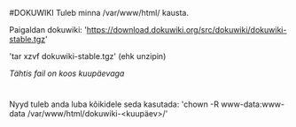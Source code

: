 #DOKUWIKI
Tuleb minna /var/www/html/ kausta.

Paigaldan dokuwiki: 
'https://download.dokuwiki.org/src/dokuwiki/dokuwiki-stable.tgz'

'tar xzvf dokuwiki-stable.tgz' (ehk unzipin)

*Tähtis fail on koos kuupäevaga*

#

Nyyd tuleb anda luba kõikidele seda kasutada: 
'chown -R www-data:www-data /var/www/html/dokuwiki-<kuupäev>/'
